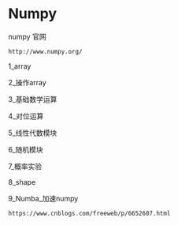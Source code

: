 # Numpy

numpy 官网

```
http://www.numpy.org/
```

1_array

2_操作array

3_基础数学运算

4_对位运算

5_线性代数模块

6_随机模块

7_概率实验

8_shape

9_Numba_加速numpy

```
https://www.cnblogs.com/freeweb/p/6652607.html
```


